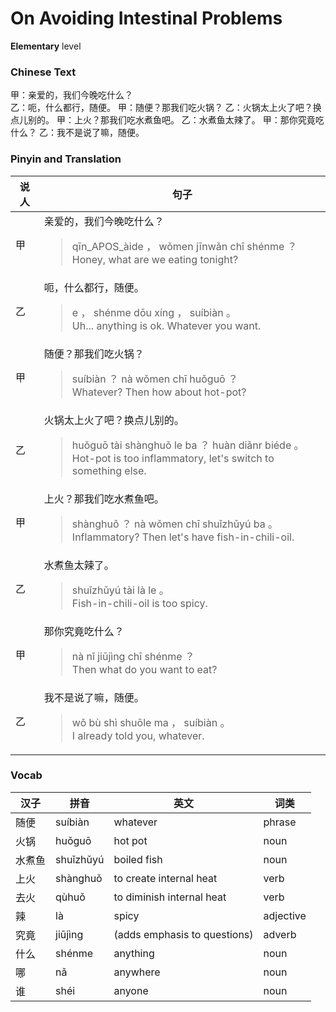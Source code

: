 # On Avoiding Intestinal Problems
**Elementary** level
### Chinese Text
甲：亲爱的，我们今晚吃什么？<br />乙：呃，什么都行，随便。
甲：随便？那我们吃火锅？
乙：火锅太上火了吧？换点儿别的。
甲：上火？那我们吃水煮鱼吧。
乙：水煮鱼太辣了。
甲：那你究竟吃什么？
乙：我不是说了嘛，随便。

### Pinyin and Translation
|说人|句子|
|----|----|
|甲|亲爱的，我们今晚吃什么？<blockquote>qīn_APOS_àide ， wǒmen jīnwǎn chī shénme ？<br />Honey, what are we eating tonight?</blockquote>|
|乙|呃，什么都行，随便。<blockquote>e ， shénme dōu xíng ， suíbiàn 。<br />Uh... anything is ok. Whatever you want.</blockquote>|
|甲|随便？那我们吃火锅？<blockquote>suíbiàn ？ nà wǒmen chī huǒguō ？<br />Whatever? Then how about hot-pot?</blockquote>|
|乙|火锅太上火了吧？换点儿别的。<blockquote>huǒguō tài shànghuǒ le ba ？ huàn diǎnr biéde 。<br />Hot-pot is too inflammatory, let's switch to something else.</blockquote>|
|甲|上火？那我们吃水煮鱼吧。<blockquote>shànghuǒ ？ nà wǒmen chī shuǐzhǔyú ba 。<br />Inflammatory? Then let's have fish-in-chili-oil.</blockquote>|
|乙|水煮鱼太辣了。<blockquote>shuǐzhǔyú tài là le 。<br />Fish-in-chili-oil is too spicy.</blockquote>|
|甲|那你究竟吃什么？<blockquote>nà nǐ jiūjìng chī shénme ？<br />Then what do you want to eat?</blockquote>|
|乙|我不是说了嘛，随便。<blockquote>wǒ bù shì shuōle ma ， suíbiàn 。<br />I already told you, whatever.</blockquote>|
### Vocab
|汉子|拼音|英文|词类|
|----|----|----|----|
|随便|suíbiàn|whatever|phrase|
|火锅|huǒguō|hot pot|noun|
|水煮鱼|shuǐzhǔyú|boiled fish|noun|
|上火|shànghuǒ|to create internal heat|verb|
|去火|qùhuǒ|to diminish internal heat|verb|
|辣|là|spicy|adjective|
|究竟|jiūjìng|(adds emphasis to questions)|adverb|
|什么|shénme|anything|noun|
|哪|nǎ|anywhere|noun|
|谁|shéi|anyone|noun|